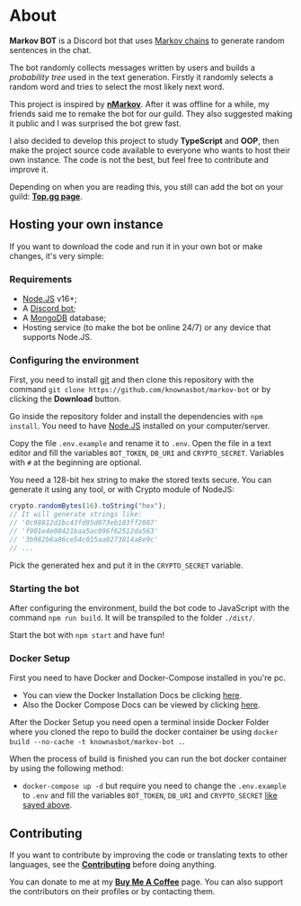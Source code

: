 # About
**Markov BOT** is a Discord bot that uses [Markov chains](https://en.wikipedia.org/wiki/Markov_chain) to generate random sentences in the chat.

The bot randomly collects messages written by users and builds a *probability tree* used in the text generation. Firstly it randomly selects a random word and tries to select the most likely next word.

This project is inspired by **[nMarkov](https://top.gg/bot/569277281046888488)**. After it was offline for a while, my friends said me to remake the bot for our guild. They also suggested making it public and I was surprised the bot grew fast.

I also decided to develop this project to study **TypeScript** and **OOP**, then make the project source code available to everyone who wants to host their own instance. The code is not the best, but feel free to contribute and improve it.

Depending on when you are reading this, you still can add the bot on your guild: **[Top.gg page](https://top.gg/bot/903354338565570661)**.

## Hosting your own instance
If you want to download the code and run it in your own bot or make changes, it's very simple:

### Requirements
- [Node.JS](https://nodejs.org/) v16+;
- A [Discord bot](https://discord.com/developers/docs/getting-started);
- A [MongoDB](https://mongodb.com/) database;
- Hosting service (to make the bot be online 24/7) or any device that supports Node.JS.

### Configuring the environment
First, you need to install [git](https://git-scm.com/) and then clone this repository with the command `git clone https://github.com/knownasbot/markov-bot` or by clicking the **Download** button.

Go inside the repository folder and install the dependencies with `npm install`. You need to have [Node.JS](https://nodejs.org/) installed on your computer/server.

Copy the file `.env.example` and rename it to `.env`. Open the file in a text editor and fill the variables `BOT_TOKEN`, `DB_URI` and `CRYPTO_SECRET`. Variables with `#` at the beginning are optional.

You need a 128-bit hex string to make the stored texts secure. You can generate it using any tool, or with Crypto module of NodeJS:
```js
crypto.randomBytes(16).toString("hex");
// It will generate strings like:
// '0c98812d1bc43fd95d073eb183ff2087'
// 'f901e4e08421baa5ac096f62512da563'
// '3b982b6a86ce54c015aa0273814a8e9c'
// ...
```

Pick the generated hex and put it in the `CRYPTO_SECRET` variable.

### Starting the bot
After configuring the environment, build the bot code to JavaScript with the command `npm run build`. It will be transpiled to the folder `./dist/`.

Start the bot with `npm start` and have fun!

### Docker Setup
First you need to have Docker and Docker-Compose installed in you're pc.
- You can view the Docker Installation Docs be clicking [here](https://docs.docker.com/engine/install/).
- Also the Docker Compose Docs can be viewed by clicking [here](https://docs.docker.com/compose/install/).

After the Docker Setup you need open a terminal inside Docker Folder where you cloned the repo to build the docker container be using `docker build --no-cache -t knownasbot/markov-bot .`.

When the process of build is finished you can run the bot docker container by using the following method:
- `docker-compose up -d` but require you need to change the `.env.example` to `.env` and fill the variables `BOT_TOKEN`, `DB_URI` and `CRYPTO_SECRET` [like sayed above](https://github.com/knownasbot/markov-bot#configuring-the-environment).

## Contributing
If you want to contribute by improving the code or translating texts to other languages, see the **[Contributing](/CONTRIBUTING.md)** before doing anything.

You can donate to me at my **[Buy Me A Coffee](https://buymeacoffee.com/knownasbot)** page. You can also support the contributors on their profiles or by contacting them.